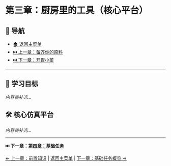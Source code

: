 # 第三章：厨房里的工具（核心平台）

## 🧭 导航

- [🏠 返回主菜单](../../README.md)
- [⏮️ 上一章：备齐你的原料](../02-prerequisites/)
- [⏭️ 下一章：开胃小菜](../04-basic-tasks/)

---

## 🎯 学习目标
*内容待补充...*

## 🛠️ 核心仿真平台
*内容待补充...*

---

**⏭️ 下一章：[第四章：基础任务](../04-basic-tasks/)** 

[← 上一章：前置知识](../02-prerequisites/README.md) | [返回主菜单](../../README.md) | [下一章：基础任务概览 →](../04-basic-tasks/README.md) 